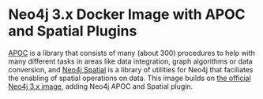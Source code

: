 # Neo4j 3.x Docker Image with APOC and Spatial Plugins

[APOC](https://neo4j-contrib.github.io/neo4j-apoc-procedures/) is a library that consists of many (about 300) procedures to help with many different tasks in areas like data integration, graph algorithms or data conversion, and [Neo4j Spatial](https://github.com/neo4j-contrib/spatial) is a library of utilities for Neo4j that faciliates the enabling of spatial operations on data. This image builds on [the official Neo4j 3.x image](https://hub.docker.com/_/neo4j/), adding Neo4j APOC and Spatial plugin.
